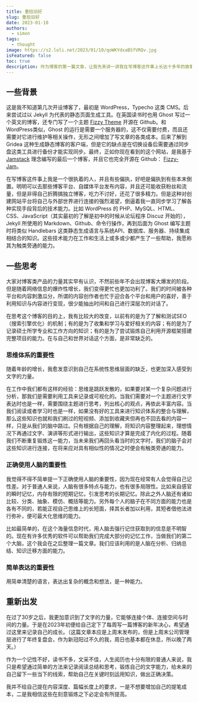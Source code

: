 ```yaml
---
title: 重拾旧好
slug: 重拾旧好
date: 2023-01-10
authors:
  - simon
tags:
  - thought
image: https://s2.loli.net/2023/01/10/qoWKYdxaBSfVRQv.jpg
isFeatured: false
toc: true
description: 作为博客的第一篇文章，让我先来讲一讲我在写博客这件事上长达十多年的故事。
---
```


## 一些背景

这是我不知道第几次开设博客了，最初是 WordPress，Typecho 这类 CMS。后来尝试过以 Jekyll 为代表的静态页面生成工具。在英国读书时也用 Ghost 写过一个英文的博客，还专门写了一个主题 [Fizzy Theme](https://github.com/huangyuzhang/Fizzy-Theme) 开源在 Github。和 WordPress类似，Ghost 的运行是需要一个服务器的，这不仅需要付费，而且还需要对它进行维护等相关操作，无形之间增加了写文章的各类成本。后来了解到 Gridea 这种生成静态博客的客户端，但是它的缺点是在切换设备后需要通过同步盘这类工具进行备份才能实现同步。最终，正如你现在看到的这个网站，是我基于 [Jamstack](https://jamstack.org/) 理念编写的最后一个博客，并且它也完全开源在 Github： [Fizzy-Jam](http://github.com/huangyuzhang/Fizzy-Jam)。

在写博客这件事上我是一个很执着的人，并且有些偏执，好吧是偏执到有些本末倒置。明明可以去那些博客平台、自媒体平台发布内容，并且还可能收获粉丝和流量，但是非得自己折腾搞独立博客，吃力不讨好，还花了很多精力。但是这种对创建网站平台将自己与外部世界进行连接的强烈渴望，倒逼着我一直同步学习了解各种实现手段背后的技术能力。比如 WordPress 的 PHP、MySQL、HTML、CSS、JavaScript（其实最初的了解是初中的时候从论坛程序 Discuz 开始的），Jekyll 所使用的 Markdown、Github、命令行操作，再到后面为 Ghost 编写主题时将类似 Handlebars 这类静态生成语言与系统API、数据库、服务器、持续集成相结合的知识。这些技术能力在工作和生活上或多或少都产生了一些帮助，我愿称其为触类旁通的能力。

## 一些思考

大家对博客类产品的力量其实早有认识，不然前些年不会出现博客大爆发的阶段。但是随着网络信息的爆炸性增长，我们变得更忙也更加功利了。我们的时间被各种平台和内容刺激瓜分，所谓的内容创作者也忙于迎合各个平台和用户的喜好，善于利用知识与内容进行变现，很少能抽出时间和自己进行深层次的对话了。

在思考这个博客的目的上，我有比较大的改变，以前有的是为了了解和测试SEO（搜索引擎优化）的机制；有的是为了收集和学习与爱好相关的内容；有的是为了记录硕士所学专业和工作方向的知识；有的是为了尝试锻炼自己利用开源框架搭建完整项目的能力。在与自己和世界对话这个方面，是非常缺乏的。
### 思维体系的重要性

随着年龄的增长，我愈发意识到自己在系统性思维层面的缺乏，也更加深入感受到文字的力量。

在工作中我们都有这样的经验：思维是跳跃发散的，如果要对某一个复杂问题进行分析，那我们是需要利用工具来记录或可视化的。当我们需要对一个主题进行文字表达时也是一样，需要围绕主题进行思考，列出核心的观点，再依此丰富内容。当我们阅读或者学习时也是一样，如果没有好的工具来进行知识体系的整合与理解，那么这些知识也就和我们刷过的短视频、添加到收藏夹但再也不回去看的内容一样，只是从我们的脑中路过。只有根据自己的理解，将知识内容整理起来，理想情况下再通过文字、演讲等形式进行输出，这些知识才算是完成了内化的过程。随着我们不断重复锻炼这一能力，当未来我们再回头看当时的文字时，我们的脑子会对这些知识进行连接，在将来应对具有相似性的情况之时便会有触类旁通的能力。

### 正确使用人脑的重要性

我觉得不得不简单提一下正确使用人脑的重要性，因为现在经常有人会觉得自己记性差。对于普通人来说，人脑有很多特点与能力，也有很多局限性。比如来自感官的瞬时记忆，内存有限的短期记忆，引发思考的长期记忆。除此之外人脑还有诸如比较、分类、抽象、模仿、概括等能力。另外每个人的脑子在不同方面的能力也是各有不同的，若能正视自己思维上的长短面，择其长者加以利用，其短者借他法进行弥补，便可最大化思维的能力。

比如最简单的，在这个海量信息时代，用人脑去强行记住获取到的信息是不明智的。现在有许多优秀的软件可以帮助我们完成大部分的记忆工作，当做我们的第二个大脑，这个我会在之后整理一篇文章。我们应该利用的是人脑在分析、归纳总结、知识迁移方面的能力。

### 简单表达的重要性
用简单清楚的语言，表达出复杂的概念和想法，是一种能力。

## 重新出发

在过了30岁之后，我更加意识到了文字的力量，它能够连接个体、连接空间与时间的力量。于是在2023年初便给自己定下了每周写一篇博客的新年决心，希望通过这里来记录自己的成长。（这篇文章本应是上周末发布的，但是上周末公司管理层进行了年终复盘会，作为新冠阳过不久的我，周日也基本都在休息，所以晚了两天。）

作为一个记性不好，读书不多，文采不佳，人生阅历也十分有限的普通人来说，我只是希望通过简单的方法来记录阅读总结和思考，锻炼自己的文字能力，给未来的自己留下一些当下的线索，帮助自己在关键时刻运用知识，做出正确决策。

我并不给自己提在内容深度、篇幅长度上的要求，一是不想要增加自己的提笔成本，二是我相信这些在刻意锻炼之下必定会有所提高。